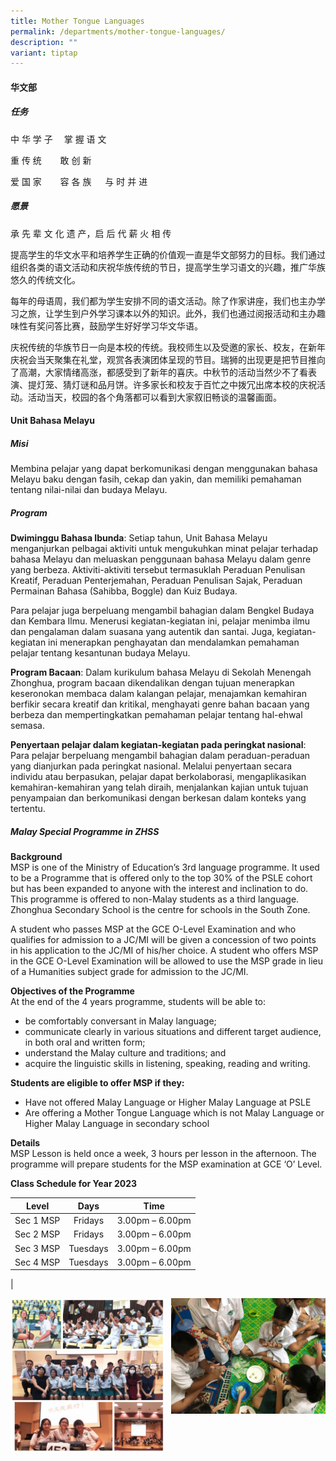 ```yaml
---
title: Mother Tongue Languages
permalink: /departments/mother-tongue-languages/
description: ""
variant: tiptap
---
```

#### **华文部**
##### **任务**
中 华 学 子 　掌 握 语 文

重 传 统&nbsp; &nbsp; 　敢 创 新

爱 国 家&nbsp; &nbsp; 　容 各 族&nbsp; 　与 时 并 进

##### **愿景**
承 先 辈 文 化 遗 产，启 后 代 薪 火 相 传

提高学生的华文水平和培养学生正确的价值观一直是华文部努力的目标。我们通过组织各类的语文活动和庆祝华族传统的节日，提高学生学习语文的兴趣，推广华族悠久的传统文化。

每年的母语周，我们都为学生安排不同的语文活动。除了作家讲座，我们也主办学习之旅，让学生到户外学习课本以外的知识。此外，我们也通过阅报活动和主办趣味性有奖问答比赛，鼓励学生好好学习华文华语。

庆祝传统的华族节日一向是本校的传统。我校师生以及受邀的家长、校友，在新年庆祝会当天聚集在礼堂，观赏各表演团体呈现的节目。瑞狮的出现更是把节目推向了高潮，大家情绪高涨，都感受到了新年的喜庆。中秋节的活动当然少不了看表演、提灯笼、猜灯谜和品月饼。许多家长和校友于百忙之中拨冗出席本校的庆祝活动。活动当天，校园的各个角落都可以看到大家叙旧畅谈的温馨画面。

#### **Unit Bahasa Melayu**     

##### **Misi** 
Membina pelajar yang dapat berkomunikasi dengan menggunakan bahasa Melayu baku dengan fasih, cekap dan yakin, dan memiliki pemahaman tentang nilai-nilai dan budaya Melayu.

##### **Program** 
**Dwiminggu Bahasa Ibunda**: Setiap tahun, Unit Bahasa Melayu menganjurkan pelbagai aktiviti untuk mengukuhkan minat pelajar terhadap bahasa Melayu dan meluaskan penggunaan bahasa Melayu dalam genre yang berbeza. Aktiviti-aktiviti tersebut termasuklah Peraduan Penulisan Kreatif, Peraduan Penterjemahan, Peraduan Penulisan Sajak, Peraduan Permainan Bahasa (Sahibba, Boggle) dan Kuiz Budaya.&nbsp;

Para pelajar juga berpeluang mengambil bahagian dalam Bengkel Budaya dan Kembara Ilmu. Menerusi kegiatan-kegiatan ini, pelajar menimba ilmu dan pengalaman dalam suasana yang autentik dan santai. Juga, kegiatan-kegiatan ini menerapkan penghayatan dan mendalamkan pemahaman pelajar tentang kesantunan budaya Melayu.&nbsp;&nbsp;&nbsp;&nbsp;

**Program Bacaan**: Dalam kurikulum bahasa Melayu di Sekolah Menengah Zhonghua, program bacaan dikendalikan dengan tujuan menerapkan keseronokan membaca dalam kalangan pelajar, menajamkan kemahiran berfikir secara kreatif dan kritikal, menghayati genre bahan bacaan yang berbeza dan mempertingkatkan pemahaman pelajar tentang hal-ehwal semasa.&nbsp;

**Penyertaan pelajar dalam kegiatan-kegiatan pada peringkat nasional**: Para pelajar berpeluang mengambil bahagian dalam peraduan-peraduan yang dianjurkan pada peringkat nasional. Melalui penyertaan secara individu atau berpasukan, pelajar dapat berkolaborasi, mengaplikasikan kemahiran-kemahiran yang telah diraih, menjalankan kajian untuk tujuan penyampaian dan berkomunikasi dengan berkesan dalam konteks yang tertentu.

##### **Malay Special Programme in ZHSS**
**Background**<br>
MSP is one of the Ministry of Education’s 3rd language programme. It used to be a Programme that is offered only to the top 30% of the PSLE cohort but has been expanded to anyone with the interest and inclination to do. This programme is&nbsp;offered to non-Malay students as a third language. Zhonghua Secondary School is the centre for schools in the South Zone.

A student who passes MSP at the GCE O-Level Examination and who qualifies for admission to a JC/MI will be given a concession of two points in his application to the JC/MI of his/her choice. A student who offers MSP in the GCE O-Level Examination will be allowed to use the MSP&nbsp;grade in lieu of a Humanities subject grade for admission to the JC/MI.

**Objectives of the Programme**<br>
At the end of the 4 years programme, students will be able to:
* be comfortably conversant in Malay language;
* communicate clearly in various situations and different target audience, in both oral and written form;
* understand the Malay culture and traditions; and
* acquire the linguistic skills in listening, speaking, reading and writing.

**Students are eligible to offer MSP if they:**<br>
* Have not offered Malay Language or Higher Malay Language at PSLE
* Are offering a Mother Tongue Language which is not Malay Language or Higher Malay Language in secondary school

**Details**<br>
MSP Lesson is held once a week, 3 hours per lesson in the afternoon. The programme will prepare students for the MSP examination at GCE ‘O’ Level.

**Class Schedule for Year 2023**<br>

| Level | Days | Time |
|:---:|:---:|:---:|
| Sec 1 MSP | Fridays | 3.00pm – 6.00pm |
| Sec 2 MSP | Fridays | 3.00pm – 6.00pm |
| Sec 3 MSP | Tuesdays | 3.00pm – 6.00pm |
| Sec 4 MSP | Tuesdays | 3.00pm – 6.00pm |
|

<img src="/images/mtl1.jpg" style="width:49%" align="left">
<img src="/images/mtl2.jpg" style="width:49%" align="right">
